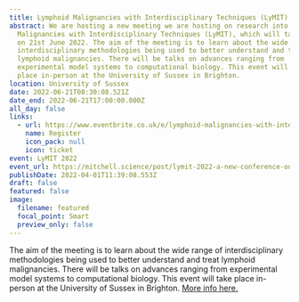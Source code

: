 ```yaml
---
title: Lymphoid Malignancies with Interdisciplinary Techniques (LyMIT) 2022
abstract: We are hosting a new meeting we are hosting on research into Lymphoid
  Malignancies with Interdisciplinary Techniques (LyMIT), which will take place
  on 21st June 2022. The aim of the meeting is to learn about the wide range of
  interdisciplinary methodologies being used to better understand and treat
  lymphoid malignancies. There will be talks on advances ranging from
  experimental model systems to computational biology. This event will take
  place in-person at the University of Sussex in Brighton.
location: University of Sussex
date: 2022-06-21T08:30:08.521Z
date_end: 2022-06-21T17:00:00.000Z
all_day: false
links:
  - url: https://www.eventbrite.co.uk/e/lymphoid-malignancies-with-interdisciplinary-techniques-lymit-tickets-256778329897
    name: Register
    icon_pack: null
    icon: ticket
event: LyMIT 2022
event_url: https://mitchell.science/post/lymit-2022-a-new-conference-on-studing-lymphoma-with-interdisciplinary-techniques/
publishDate: 2022-04-01T11:39:08.553Z
draft: false
featured: false
image:
  filename: featured
  focal_point: Smart
  preview_only: false
---
```

The aim of the meeting is to learn about the wide range of interdisciplinary methodologies being used to better understand and treat lymphoid malignancies. There will be talks on advances ranging from experimental model systems to computational biology. This event will take place in-person at the University of Sussex in Brighton. [More info here.](https://mitchell.science/post/lymit-2022-a-new-conference-on-studing-lymphoma-with-interdisciplinary-techniques/)